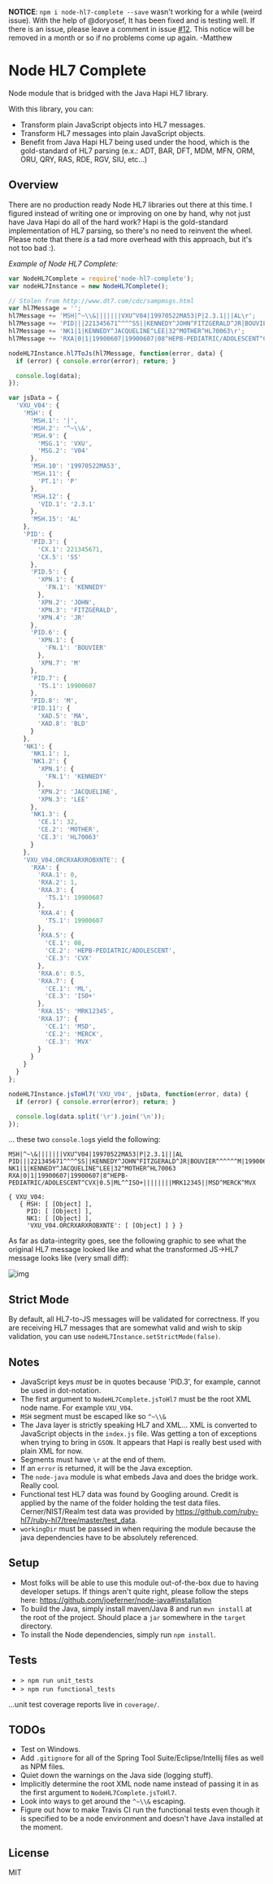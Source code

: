 **NOTICE**: `npm i node-hl7-complete --save` wasn't working for a while (weird issue). With the help of @doryosef, It has been fixed and is testing well. If there is an issue, please leave a comment in issue [#12](https://github.com/MatthewVita/node-hl7-complete/issues/12). This notice will be removed in a month or so if no problems come up again. -Matthew

# Node HL7 Complete

Node module that is bridged with the Java Hapi HL7 library.

With this library, you can:
- Transform plain JavaScript objects into HL7 messages.
- Transform HL7 messages into plain JavaScript objects.
- Benefit from Java Hapi HL7 being used under the hood, which is the gold-standard of HL7 parsing (e.x.: ADT, BAR, DFT, MDM, MFN, ORM, ORU, QRY, RAS, RDE, RGV, SIU, etc...)

## Overview
There are no production ready Node HL7 libraries out there at this time. I figured instead of writing one or improving on one by hand, why not just have Java Hapi do all of the hard work? Hapi is the gold-standard implementation of HL7 parsing, so there's no need to reinvent the wheel. Please note that there _is_ a tad more overhead with this approach, but it's not too bad :).

_Example of Node HL7 Complete:_

```javascript
var NodeHL7Complete = require('node-hl7-complete');
var nodeHL7Instance = new NodeHL7Complete();

// Stolen from http://www.dt7.com/cdc/sampmsgs.html
var hl7Message = '';
hl7Message += 'MSH|^~\\&|||||||VXU^V04|19970522MA53|P|2.3.1|||AL\r';
hl7Message += 'PID|||221345671^^^^SS||KENNEDY^JOHN^FITZGERALD^JR|BOUVIER^^^^^^M|19900607|M|||^^^^MA^^^BLD\r';
hl7Message += 'NK1|1|KENNEDY^JACQUELINE^LEE|32^MOTHER^HL70063\r';
hl7Message += 'RXA|0|1|19900607|19900607|08^HEPB-PEDIATRIC/ADOLESCENT^CVX|.5|ML^^ISO+||||||||MRK12345||MSD^MERCK^MVX\r';

nodeHL7Instance.hl7ToJs(hl7Message, function(error, data) {
  if (error) { console.error(error); return; }

  console.log(data);
});

var jsData = {
  'VXU_V04': {
    'MSH': {
      'MSH.1': '|',
      'MSH.2': '^~\\&',
      'MSH.9': {
        'MSG.1': 'VXU',
        'MSG.2': 'V04'
      },
      'MSH.10': '19970522MA53',
      'MSH.11': {
        'PT.1': 'P'
      },
      'MSH.12': {
        'VID.1': '2.3.1'
      },
      'MSH.15': 'AL'
    },
    'PID': {
      'PID.3': {
        'CX.1': 221345671,
        'CX.5': 'SS'
      },
      'PID.5': {
        'XPN.1': {
          'FN.1': 'KENNEDY'
        },
        'XPN.2': 'JOHN',
        'XPN.3': 'FITZGERALD',
        'XPN.4': 'JR'
      },
      'PID.6': {
        'XPN.1': {
          'FN.1': 'BOUVIER'
        },
        'XPN.7': 'M'
      },
      'PID.7': {
        'TS.1': 19900607
      },
      'PID.8': 'M',
      'PID.11': {
        'XAD.5': 'MA',
        'XAD.8': 'BLD'
      }
    },
    'NK1': {
      'NK1.1': 1,
      'NK1.2': {
        'XPN.1': {
          'FN.1': 'KENNEDY'
        },
        'XPN.2': 'JACQUELINE',
        'XPN.3': 'LEE'
      },
      'NK1.3': {
        'CE.1': 32,
        'CE.2': 'MOTHER',
        'CE.3': 'HL70063'
      }
    },
    'VXU_V04.ORCRXARXROBXNTE': {
      'RXA': {
        'RXA.1': 0,
        'RXA.2': 1,
        'RXA.3': {
          'TS.1': 19900607
        },
        'RXA.4': {
          'TS.1': 19900607
        },
        'RXA.5': {
          'CE.1': 08,
          'CE.2': 'HEPB-PEDIATRIC/ADOLESCENT',
          'CE.3': 'CVX'
        },
        'RXA.6': 0.5,
        'RXA.7': {
          'CE.1': 'ML',
          'CE.3': 'ISO+'
        },
        'RXA.15': 'MRK12345',
        'RXA.17': {
          'CE.1': 'MSD',
          'CE.2': 'MERCK',
          'CE.3': 'MVX'
        }
      }
    }
  }
};

nodeHL7Instance.jsToHl7('VXU_V04', jsData, function(error, data) {
  if (error) { console.error(error); return; }

  console.log(data.split('\r').join('\n'));
});

```

... these two `console.log`s yield the following:

```text
MSH|^~\&|||||||VXU^V04|19970522MA53|P|2.3.1|||AL
PID|||221345671^^^^SS||KENNEDY^JOHN^FITZGERALD^JR|BOUVIER^^^^^^M|19900607|M|||^^^^MA^^^BLD
NK1|1|KENNEDY^JACQUELINE^LEE|32^MOTHER^HL70063
RXA|0|1|19900607|19900607|8^HEPB-PEDIATRIC/ADOLESCENT^CVX|0.5|ML^^ISO+||||||||MRK12345||MSD^MERCK^MVX

{ VXU_V04:
   { MSH: [ [Object] ],
     PID: [ [Object] ],
     NK1: [ [Object] ],
     'VXU_V04.ORCRXARXROBXNTE': [ [Object] ] } }
```

As far as data-integrity goes, see the following graphic to see what the original HL7 message looked like and what the transformed JS->HL7 message looks like (very small diff):

![img](diff.png)

## Strict Mode

By default, all HL7-to-JS messages will be validated for correctness. If you are receiving HL7 messages that are somewhat valid and wish to skip validation, you can use `nodeHL7Instance.setStrictMode(false)`.

## Notes
 - JavaScript keys _must_ be in quotes because 'PID.3', for example, cannot be used in dot-notation.
 - The first argument to `NodeHL7Complete.jsToHl7` must be the root XML node name. For example `VXU_V04`.
 - `MSH` segment must be escaped like so `^~\\&`
 - The Java layer is strictly speaking HL7 and XML... XML is converted to JavaScript objects in the `index.js` file. Was getting a ton of exceptions when trying to bring in `GSON`. It appears that Hapi is really best used with plain XML for now.
 - Segments must have `\r` at the end of them.
 - If an `error` is returned, it will be the Java exception.
 - The `node-java` module is what embeds Java and does the bridge work. Really cool.
 - Functional test HL7 data was found by Googling around. Credit is applied by the name of the folder holding the test data files. Cerner/NIST/Realm test data was provided by https://github.com/ruby-hl7/ruby-hl7/tree/master/test_data.
 - `workingDir` must be passed in when requiring the module because the java dependencies have to be absolutely referenced.

## Setup
- Most folks will be able to use this module out-of-the-box due to having developer setups. If things aren't quite right, please follow the steps here: https://github.com/joeferner/node-java#installation
- To build the Java, simply install maven/Java 8 and run `mvn install` at the root of the project. Should place a `jar` somewhere in the `target` directory.
- To install the Node dependencies, simply run `npm install`.

## Tests
- `> npm run unit_tests`
- `> npm run functional_tests`

...unit test coverage reports live in `coverage/`.

## TODOs
- Test on Windows.
- Add `.gitignore` for all of the Spring Tool Suite/Eclipse/Intellij files as well as NPM files.
- Quiet down the warnings on the Java side (logging stuff).
- Implicitly determine the root XML node name instead of passing it in as the first argument to `NodeHL7Complete.jsToHl7`.
- Look into ways to get around the `^~\\&` escaping.
- Figure out how to make Travis CI run the functional tests even though it is specified to be a node environment and doesn't have Java installed at the moment.

## License
MIT
